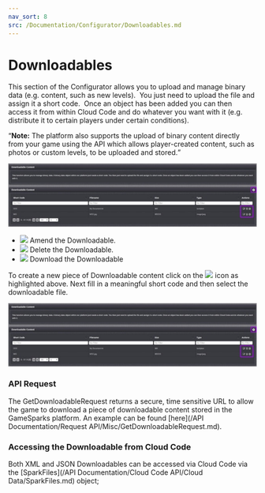```yaml
---
nav_sort: 8
src: /Documentation/Configurator/Downloadables.md
---
```


# Downloadables

This section of the Configurator allows you to upload and manage binary data (e.g. content, such as new levels).  You just need to upload the file and assign it a short code.  Once an object has been added you can then access it from within Cloud Code and do whatever you want with it (e.g. distribute it to certain players under certain conditions).

<q>**Note:** The platform also supports the upload of binary content directly from your game using the API which allows player-created content, such as photos or custom levels, to be uploaded and stored.</q>

![](img/Downloadables/1.jpg)

* ![](/img/fa/edit.png) Amend the Downloadable.
* ![](/img/fa/trash.png) Delete the Downloadable.
* ![](/img/fa/arrow-circle-o-down.png) Download the Downloadable


To create a new piece of Downloadable content click on the ![](/img/fa/plus.png) icon as highlighted above. Next fill in a meaningful short code and then select the downloadable file.

![](img/Downloadables/1.jpg)

### API Request

The GetDownloadableRequest returns a secure, time sensitive URL to allow the game to download a piece of downloadable content stored in the GameSparks platform. An example can be found [here](/API Documentation/Request API/Misc/GetDownloadableRequest.md).

### Accessing the Downloadable from Cloud Code

Both XML and JSON Downloadables can be accessed via Cloud Code via the [SparkFiles](/API Documentation/Cloud Code API/Cloud Data/SparkFiles.md) object;
